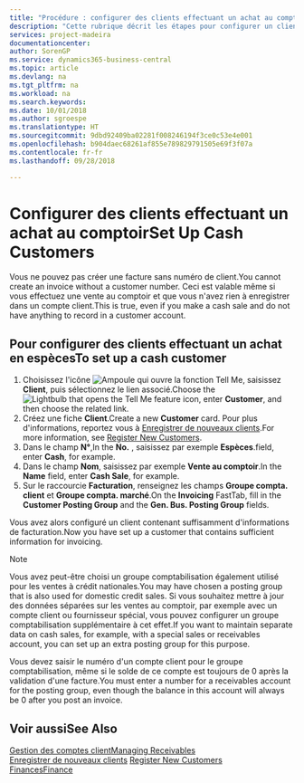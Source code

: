 ```yaml
---
title: "Procédure : configurer des clients effectuant un achat au comptoir | Microsoft Docs"
description: "Cette rubrique décrit les étapes pour configurer un client qui paie en espèces."
services: project-madeira
documentationcenter: 
author: SorenGP
ms.service: dynamics365-business-central
ms.topic: article
ms.devlang: na
ms.tgt_pltfrm: na
ms.workload: na
ms.search.keywords: 
ms.date: 10/01/2018
ms.author: sgroespe
ms.translationtype: HT
ms.sourcegitcommit: 9dbd92409ba02281f008246194f3ce0c53e4e001
ms.openlocfilehash: b904daec68261af855e789829791505e69f3f07a
ms.contentlocale: fr-fr
ms.lasthandoff: 09/28/2018

---
```

# <a name="set-up-cash-customers"></a><span data-ttu-id="47cee-103">Configurer des clients effectuant un achat au comptoir</span><span class="sxs-lookup"><span data-stu-id="47cee-103">Set Up Cash Customers</span></span>
<span data-ttu-id="47cee-104">Vous ne pouvez pas créer une facture sans numéro de client.</span><span class="sxs-lookup"><span data-stu-id="47cee-104">You cannot create an invoice without a customer number.</span></span> <span data-ttu-id="47cee-105">Ceci est valable même si vous effectuez une vente au comptoir et que vous n'avez rien à enregistrer dans un compte client.</span><span class="sxs-lookup"><span data-stu-id="47cee-105">This is true, even if you make a cash sale and do not have anything to record in a customer account.</span></span>  

## <a name="to-set-up-a-cash-customer"></a><span data-ttu-id="47cee-106">Pour configurer des clients effectuant un achat en espèces</span><span class="sxs-lookup"><span data-stu-id="47cee-106">To set up a cash customer</span></span>  
1.  <span data-ttu-id="47cee-107">Choisissez l'icône ![Ampoule qui ouvre la fonction Tell Me](media/ui-search/search_small.png "Dites-moi ce que vous voulez faire"), saisissez **Client**, puis sélectionnez le lien associé.</span><span class="sxs-lookup"><span data-stu-id="47cee-107">Choose the ![Lightbulb that opens the Tell Me feature](media/ui-search/search_small.png "Tell me what you want to do") icon, enter **Customer**, and then choose the related link.</span></span>  
2.  <span data-ttu-id="47cee-108">Créez une fiche **Client**.</span><span class="sxs-lookup"><span data-stu-id="47cee-108">Create a new **Customer** card.</span></span> <span data-ttu-id="47cee-109">Pour plus d'informations, reportez vous à [Enregistrer de nouveaux clients](sales-how-register-new-customers.md).</span><span class="sxs-lookup"><span data-stu-id="47cee-109">For more information, see [Register New Customers](sales-how-register-new-customers.md).</span></span>
3.  <span data-ttu-id="47cee-110">Dans le champ **N°**,</span><span class="sxs-lookup"><span data-stu-id="47cee-110">In the **No.**</span></span> <span data-ttu-id="47cee-111">, saisissez par exemple **Espèces**.</span><span class="sxs-lookup"><span data-stu-id="47cee-111">field, enter **Cash**, for example.</span></span>  
4.  <span data-ttu-id="47cee-112">Dans le champ **Nom**, saisissez par exemple **Vente au comptoir**.</span><span class="sxs-lookup"><span data-stu-id="47cee-112">In the **Name** field, enter **Cash Sale**, for example.</span></span>  
5.  <span data-ttu-id="47cee-113">Sur le raccourcie **Facturation**, renseignez les champs **Groupe compta. client** et **Groupe compta. marché**.</span><span class="sxs-lookup"><span data-stu-id="47cee-113">On the **Invoicing** FastTab, fill in the **Customer Posting Group** and the **Gen. Bus. Posting Group** fields.</span></span>  

 <span data-ttu-id="47cee-114">Vous avez alors configuré un client contenant suffisamment d'informations de facturation.</span><span class="sxs-lookup"><span data-stu-id="47cee-114">Now you have set up a customer that contains sufficient information for invoicing.</span></span>  

> [!NOTE]  
>  <span data-ttu-id="47cee-115">Vous avez peut-être choisi un groupe comptabilisation également utilisé pour les ventes à crédit nationales.</span><span class="sxs-lookup"><span data-stu-id="47cee-115">You may have chosen a posting group that is also used for domestic credit sales.</span></span> <span data-ttu-id="47cee-116">Si vous souhaitez mettre à jour des données séparées sur les ventes au comptoir, par exemple avec un compte client ou fournisseur spécial, vous pouvez configurer un groupe comptabilisation supplémentaire à cet effet.</span><span class="sxs-lookup"><span data-stu-id="47cee-116">If you want to maintain separate data on cash sales, for example, with a special sales or receivables account, you can set up an extra posting group for this purpose.</span></span>  
>   
>  <span data-ttu-id="47cee-117">Vous devez saisir le numéro d'un compte client pour le groupe comptabilisation, même si le solde de ce compte est toujours de 0 après la validation d'une facture.</span><span class="sxs-lookup"><span data-stu-id="47cee-117">You must enter a number for a receivables account for the posting group, even though the balance in this account will always be 0 after you post an invoice.</span></span>  

## <a name="see-also"></a><span data-ttu-id="47cee-118">Voir aussi</span><span class="sxs-lookup"><span data-stu-id="47cee-118">See Also</span></span>
[<span data-ttu-id="47cee-119">Gestion des comptes client</span><span class="sxs-lookup"><span data-stu-id="47cee-119">Managing Receivables</span></span>](receivables-manage-receivables.md)  
<span data-ttu-id="47cee-120">[Enregistrer de nouveaux clients](sales-how-register-new-customers.md)  </span><span class="sxs-lookup"><span data-stu-id="47cee-120">[Register New Customers](sales-how-register-new-customers.md)  </span></span>  
[<span data-ttu-id="47cee-121">Finances</span><span class="sxs-lookup"><span data-stu-id="47cee-121">Finance</span></span>](finance.md)  


